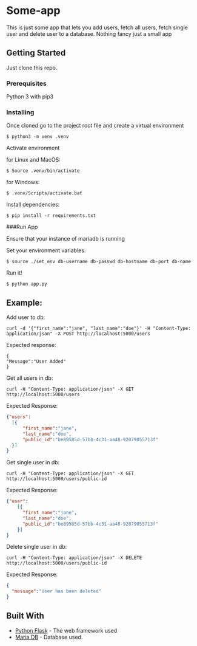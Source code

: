 # Some-app

This is just some app that lets you add users, fetch all users, fetch single user and delete user to a database.
Nothing fancy just a small app

## Getting Started

Just clone this repo.
### Prerequisites

Python 3 with pip3


### Installing

Once cloned go to the project root file and create a virtual environment

```
$ python3 -m venv .venv
```

Activate environment

for Linux and MacOS:
```
$ Source .venv/bin/activate
```
for Windows:
```
$ .venv/Scripts/activate.bat
```

Install dependencies:

```
$ pip install -r requirements.txt
```

###Run App

Ensure that your instance of mariadb is running

Set your environment variables:

```
$ source ./set_env db-username db-passwd db-hostname db-port db-name
```

Run it!

```
$ python app.py
```



## Example:

Add user to db:
```
curl -d '{"first_name":"jane", "last_name":"doe"}' -H "Content-Type: application/json" -X POST http://localhost:5000/users
```
Expected response:
```
{
"Message":"User Added"
}
```
Get all users in db:
```
curl -H "Content-Type: application/json" -X GET http://localhost:5000/users
```
Expected Response:

```json
{"users":
  [{
      "first_name":"jane",
      "last_name":"doe",
      "public_id":"be89585d-57bb-4c31-aa48-92079055713f"
  }]
}

```
Get single user in db:
```
curl -H "Content-Type: application/json" -X GET http://localhost:5000/users/public-id
```

Expected Response:

```json
{"user":
    [{
      "first_name":"jane",
      "last_name":"doe",
      "public_id":"be89585d-57bb-4c31-aa48-92079055713f"
    }]
}
```
Delete single user in db:
```
curl -H "Content-Type: application/json" -X DELETE http://localhost:5000/users/public-id
```

Expected Response:
```json
{
  "message":"User has been deleted"
}

```

## Built With


* [Python Flask](https://palletsprojects.com/p/flask/) - The web framework used
* [Maria DB](https://mariadb.org/) - Database used.